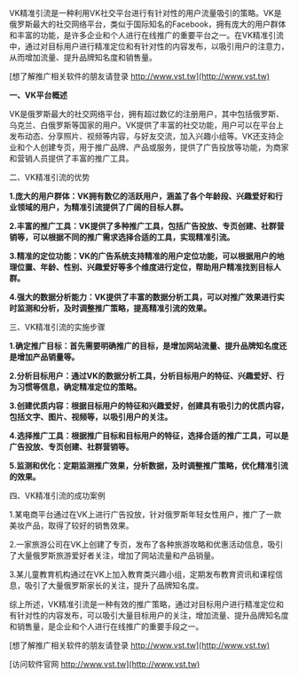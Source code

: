 VK精准引流是一种利用VK社交平台进行有针对性的用户流量吸引的策略。VK是俄罗斯最大的社交网络平台，类似于国际知名的Facebook，拥有庞大的用户群体和丰富的功能，是许多企业和个人进行在线推广的重要平台之一。在VK精准引流中，通过对目标用户进行精准定位和有针对性的内容发布，以吸引用户的注意力，从而增加流量、提升品牌知名度和销售量。

[想了解推广相关软件的朋友请登录 http://www.vst.tw](http://www.vst.tw)

**一、VK平台概述**

VK是俄罗斯最大的社交网络平台，拥有超过数亿的注册用户，其中包括俄罗斯、乌克兰、白俄罗斯等国家的用户。VK提供了丰富的社交功能，用户可以在平台上发布动态、分享照片、视频等内容，与好友交流，加入兴趣小组等。VK还支持企业和个人创建专页，用于推广品牌、产品或服务，提供了广告投放等功能，为商家和营销人员提供了丰富的推广工具。

二、VK精准引流的优势

**1.庞大的用户群体：VK拥有数亿的活跃用户，涵盖了各个年龄段、兴趣爱好和行业领域的用户，为精准引流提供了广阔的目标人群。**

**2.丰富的推广工具：VK提供了多种推广工具，包括广告投放、专页创建、社群营销等，可以根据不同的推广需求选择合适的工具，实现精准引流。**

**3.精准的定位功能：VK的广告系统支持精准的用户定位功能，可以根据用户的地理位置、年龄、性别、兴趣爱好等多个维度进行定位，帮助用户精准找到目标人群。**

**4.强大的数据分析能力：VK提供了丰富的数据分析工具，可以对推广效果进行实时监测和分析，及时调整推广策略，提高精准引流的效果。**

三、VK精准引流的实施步骤

**1.确定推广目标：首先需要明确推广的目标，是增加网站流量、提升品牌知名度还是增加产品销量等。**

**2.分析目标用户：通过VK的数据分析工具，分析目标用户的特征、兴趣爱好、行为习惯等信息，确定精准定位的策略。**

**3.创建优质内容：根据目标用户的特征和兴趣爱好，创建具有吸引力的优质内容，包括文字、图片、视频等，以吸引用户的关注。**

**4.选择推广工具：根据推广目标和目标用户的特征，选择合适的推广工具，可以是广告投放、专页创建、社群营销等。**

**5.监测和优化：定期监测推广效果，分析数据，及时调整推广策略，优化精准引流的效果。**

四、VK精准引流的成功案例

1.某电商平台通过在VK上进行广告投放，针对俄罗斯年轻女性用户，推广了一款美妆产品，取得了较好的销售效果。

2.一家旅游公司在VK上创建了专页，发布了各种旅游攻略和优惠活动信息，吸引了大量俄罗斯旅游爱好者关注，增加了网站流量和产品销量。

3.某儿童教育机构通过在VK上加入教育类兴趣小组，定期发布教育资讯和课程信息，吸引了大量俄罗斯家长的关注，提升了品牌知名度。

综上所述，VK精准引流是一种有效的推广策略，通过对目标用户进行精准定位和有针对性的内容发布，可以吸引大量目标用户的关注，增加流量、提升品牌知名度和销售量，是企业和个人进行在线推广的重要手段之一。

[想了解推广相关软件的朋友请登录 http://www.vst.tw](http://www.vst.tw)


[访问软件官网 http://www.vst.tw](http://www.vst.tw)
